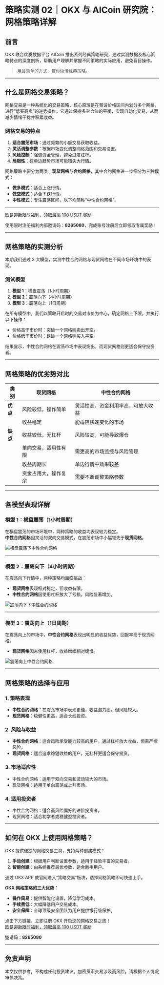 # 策略实测 02｜OKX 与 AICoin 研究院：网格策略详解



## 前言

OKX 联合优质数据平台 AICoin 推出系列经典策略研究，通过实测数据及核心策略特点的深度剖析，帮助用户理解并掌握不同策略的实际应用，避免盲目操作。  

> 用最简单的方式，带你读懂经典策略。

---

## 什么是网格交易策略？

网格交易是一种系统化的交易策略，核心原理是在预设价格区间内划分多个网格，进行“低买高卖”的逆势操作。它通过保持多空仓位的平衡，实现自动化交易，从而减少情绪干扰并积累收益。  

### **网格交易的特点**
1. **适合震荡市场**：通过频繁的小额交易获取收益。
2. **灵活调整参数**：根据市场变化调整网格范围和交易设置。
3. **风险控制**：强调资金管理，避免过度杠杆。  
4. **局限性**：在单边趋势市场可能错失大行情。

网格策略主要分为两类：**现货网格**与**合约网格**，其中合约网格进一步细分为三种模式：
- **做多模式**：适合上涨行情。
- **做空模式**：适合下跌行情。
- **中性模式**：专注震荡区间，以下均简称“中性合约网格”。

---
[欧易迎新限时福利，领取最高 100 USDT 奖励](https://bit.ly/OKXe)  

使用限时注册福利内部邀请码：**8265080**，完成账号注册后立即领取专属奖励！

---
## 网格策略的实测分析

本期我们通过 3 大模型，实测中性合约网格与现货网格在不同市场环境中的表现。  

### **测试模型**
1. **模型 1**：横盘震荡（1小时周期）
2. **模型 2**：震荡向下（4小时周期）
3. **模型 3**：震荡向上（1日周期）

在所有模型中，我们以策略开启时的交易对市价为中心，确定网格上下限，并执行以下操作：
- 价格高于市价时：突破一个网格则卖出开空。
- 价格低于市价时：跌破一个网格则买入平空。

结果显示，中性合约网格在震荡市场中表现突出，而现货网格则更适合保守投资者。

---

## 网格策略的优劣势对比

| 类别           | 现货网格                     | 中性合约网格                 |
|----------------|------------------------------|------------------------------|
| **优点**       | 风险较低，操作简单           | 灵活性高，资金利用率高，可放大收益 |
|                | 收益稳定                     | 能适应快速变化的市场         |
| **缺点**       | 收益较低，无杠杆             | 风险较高，可能导致爆仓       |
|                | 单向交易，适用性有限         | 需更高的市场监控与风险管理   |
|                | 收益周期长                   | 单边行情中效果较差           |
|                | 资金占用大，操作复杂         | 需要不断调整策略参数         |

---

## 各模型表现详解

### **模型 1：横盘震荡（1小时周期）**

在横盘震荡的市场环境中，两种策略的收益均表现较为稳定。  
**中性合约网格**因灵活的双向交易模式，在震荡市场中小幅领先于**现货网格**。

![横盘震荡下中性合约网格](https://zombit.info/wp-content/uploads/2024/08/image2-1192x800.jpg)  

---

### **模型 2：震荡向下（4小时周期）**

在震荡向下行情中，两种策略均面临挑战：  
- **现货网格**表现相对稳定，但收益有限。  
- **中性合约网格**因使用杠杆放大了亏损，风险显著增加。

![震荡向下下中性合约网格](https://zombit.info/wp-content/uploads/2024/08/image3-1191x800.jpg)  

---

### **模型 3：震荡向上（1日周期）**

在震荡向上的市场中，**中性合约网格**表现出明显的收益优势，回报率高于现货网格。  
- **现货网格**因未使用杠杆，收益增幅相对缓慢。  

![震荡向上中性合约网格](https://zombit.info/wp-content/uploads/2024/08/image5-1191x800.jpg)  

---

## 网格策略的选择与应用

### **1. 策略表现**
- **中性合约网格**：在震荡市场中表现更佳，收益潜力高，但风险较大。  
- **现货网格**：稳健性更高，适合长线投资。

### **2. 风险与收益**
- **中性合约网格**：适合风险承受能力较高的用户，通过杠杆放大收益，但需严控风险。  
- **现货网格**：适合追求稳健收益的用户，无杠杆更适合保守投资。

### **3. 市场适应性**
- 中性合约网格：适用于双向交易和波动较大的市场。  
- 现货网格：适用于单向震荡或上升市场。

### **4. 适用投资者**
- 中性合约网格：适合高风险偏好的进阶投资者。  
- 现货网格：适合初学者或稳健型投资者。

---

## 如何在 OKX 上使用网格策略？

OKX 提供便捷的网格交易工具，支持两种创建模式：
1. **手动创建**：根据用户判断设置参数，适用于经验丰富的交易者。
2. **智能创建**：由系统推荐最优参数，适合新手用户。

通过 OKX APP 或官网进入“策略交易”板块，选择网格策略即可快速上手。

**OKX 网格策略的三大优势：**
- **操作简易**：提供智能化设置，降低学习成本。  
- **手续费低**：大幅降低用户交易成本。  
- **安全保障**：全球顶级安全团队为用户提供银行级保护。

点击下方链接，立即注册 OKX 开启您的网格交易之旅！  
[欧易迎新限时福利，领取最高 100 USDT 奖励](https://bit.ly/OKXe)  

邀请码：**8265080**

---

## 免责声明

本文仅供参考，不构成任何投资建议。加密货币交易涉及高风险，请根据个人情况审慎决策。
